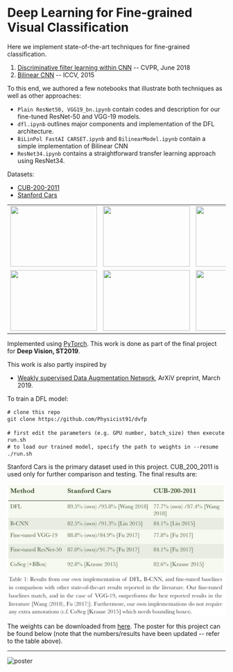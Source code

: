 # Deep Learning for Fine-grained Visual Classification

Here we implement state-of-the-art techniques for fine-grained classification.

1. [Discriminative filter learning within CNN](https://arxiv.org/abs/1611.09932) -- CVPR, June 2018
2. [Bilinear CNN](http://vis-www.cs.umass.edu/bcnn/docs/bcnn_iccv15.pdf) -- ICCV, 2015

To this end, we authored a few notebooks that illustrate both techniques as well as other approaches:
- `Plain ResNet50, VGG19_bn.ipynb` contain codes and description for our fine-tuned ResNet-50 and VGG-19 models.
- `dfl.ipynb` outlines major components and implementation of the DFL architecture.
- `BiLinPol FastAI CARSET.ipynb` and `BilinearModel.ipynb` contain a simple implementation of Bilinear CNN
- `ResNet34.ipynb` contains a straightforward transfer learning approach using ResNet34.

Datasets:
+ [CUB-200-2011](http://www.vision.caltech.edu/visipedia/CUB-200-2011.html)
+ [Stanford Cars](https://ai.stanford.edu/~jkrause/cars/car_dataset.html)

<tr>
        <td>
          <table width="800" cellpadding="0" cellspacing="0">
            <tbody><tr>
              <td><img src="https://ai.stanford.edu/~jkrause/cars/car1.jpg" width="200" height="140"></td>
              <td><img src="https://ai.stanford.edu/~jkrause/cars/car2.jpg" width="200" height="140"></td>
              <td><img src="https://ai.stanford.edu/~jkrause/cars/car3.jpg" width="200" height="140"></td>
              <td><img src="https://ai.stanford.edu/~jkrause/cars/car4.jpg" width="200" height="140"></td>
            </tr>
            <tr>
              <td><img src="https://ai.stanford.edu/~jkrause/cars/car5.jpg" width="200" height="140"></td>
              <td><img src="https://ai.stanford.edu/~jkrause/cars/car6.jpg" width="200" height="140"></td>
              <td><img src="https://ai.stanford.edu/~jkrause/cars/car7.jpg" width="200" height="140"></td>
              <td><img src="https://ai.stanford.edu/~jkrause/cars/car8.jpg" width="200" height="140"></td>
            </tr>
          </tbody></table>
        </td>
</tr>

Implemented using [PyTorch](https://pytorch.org/). This work is done as part of the final project for **Deep Vision, ST2019**.

This work is also partly inspired by
- [Weakly supervised Data Augmentation Network](https://arxiv.org/abs/1901.09891), ArXiV preprint, March 2019.

To train a DFL model:

```
# clone this repo
git clone https://github.com/Physicist91/dvfp

# first edit the parameters (e.g. GPU number, batch_size) then execute run.sh
# to load our trained model, specify the path to weights in --resume
./run.sh
```

Stanford Cars is the primary dataset used in this project. CUB_200_2011 is used only for further comparison and testing. The final results are:

![table](table1.png)

The weights can be downloaded from [here](https://www.dropbox.com/sh/d9lip2gropyz0iq/AADH6w2pIUxYyMqstz64QLIAa?dl=0). The poster for this project can be found below (note that the numbers/results have been updated -- refer to the table above).

*****

![poster](poster.png)
